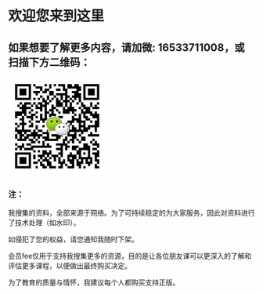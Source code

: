 # 欢迎您来到这里

## 如果想要了解更多内容，请加微: __16533711008__，或扫描下方二维码：
![zhishi996](https://github.com/zhishi996/zhishi996.github.io/blob/master/wx-min.jpg)


###  注：

 我搜集的资料，全部来源于网络。为了可持续稳定的为大家服务，因此对资料进行了技术处理（如水印）。 

 如侵犯了您的权益，请您通知我随时下架。
 
 会员fee仅用于支持我搜集更多的资源，目的是让各位朋友课可以更深入的了解和评估更多课程，以便做出最终购买决定。
 
 为了教育的质量与情怀，我建议每个人都购买支持正版。

